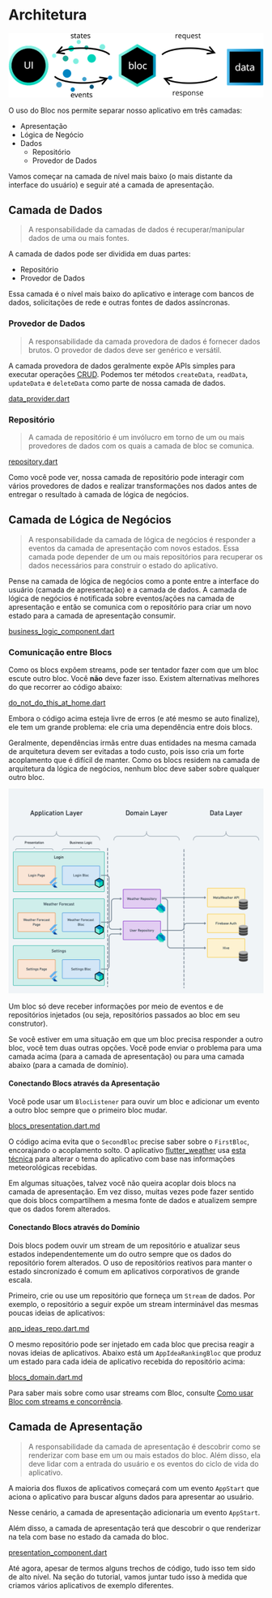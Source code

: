 # Architetura

![Architetura Bloc](../assets/bloc_architecture_full.png)

O uso do Bloc nos permite separar nosso aplicativo em três camadas:

- Apresentação
- Lógica de Negócio
- Dados
  - Repositório
  - Provedor de Dados

Vamos começar na camada de nível mais baixo (o mais distante da interface do usuário) e seguir até a camada de apresentação.

## Camada de Dados

> A responsabilidade da camadas de dados é recuperar/manipular dados de uma ou mais fontes.

A camada de dados pode ser dividida em duas partes:

- Repositório
- Provedor de Dados

Essa camada é o nível mais baixo do aplicativo e interage com bancos de dados, solicitações de rede e outras fontes de dados assíncronas.

### Provedor de Dados

> A responsabilidade da camada provedora de dados é fornecer dados brutos. O provedor de dados deve ser genérico e versátil.

A camada provedora de dados geralmente expõe APIs simples para executar operações [CRUD](https://en.wikipedia.org/wiki/Create,_read,_update_and_delete).
Podemos ter métodos `createData`, `readData`, `updateData` e `deleteData` como parte de nossa camada de dados.

[data_provider.dart](../_snippets/architecture/data_provider.dart.md ':include')

### Repositório

> A camada de repositório é um invólucro em torno de um ou mais provedores de dados com os quais a camada de bloc se comunica.

[repository.dart](../_snippets/architecture/repository.dart.md ':include')

Como você pode ver, nossa camada de repositório pode interagir com vários provedores de dados e realizar transformações nos dados antes de entregar o resultado à camada de lógica de negócios.

## Camada de Lógica de Negócios

> A responsabilidade da camada de lógica de negócios é responder a eventos da camada de apresentação com novos estados. Essa camada pode depender de um ou mais repositórios para recuperar os dados necessários para construir o estado do aplicativo.

Pense na camada de lógica de negócios como a ponte entre a interface do usuário (camada de apresentação) e a camada de dados. A camada de lógica de negócios é notificada sobre eventos/ações na camada de apresentação e então se comunica com o repositório para criar um novo estado para a camada de apresentação consumir.

[business_logic_component.dart](../_snippets/architecture/business_logic_component.dart.md ':include')

### Comunicação entre Blocs

Como os blocs expõem streams, pode ser tentador fazer com que um bloc escute outro bloc. Você **não** deve fazer isso. Existem alternativas melhores do que recorrer ao código abaixo:

[do_not_do_this_at_home.dart](../_snippets/architecture/do_not_do_this_at_home.dart.md ':include')

Embora o código acima esteja livre de erros (e até mesmo se auto finalize), ele tem um grande problema: ele cria uma dependência entre dois blocs.

Geralmente, dependências irmãs entre duas entidades na mesma camada de arquitetura devem ser evitadas a todo custo, pois isso cria um forte acoplamento que é difícil de manter. Como os blocs residem na camada de arquitetura da lógica de negócios, nenhum bloc deve saber sobre qualquer outro bloc.

![Camadas de Arquitetura de Aplicativos](../assets/architecture.png)

Um bloc só deve receber informações por meio de eventos e de repositórios injetados (ou seja, repositórios passados ao bloc em seu construtor).

Se você estiver em uma situação em que um bloc precisa responder a outro bloc, você tem duas outras opções. Você pode enviar o problema para uma camada acima (para a camada de apresentação) ou para uma camada abaixo (para a camada de domínio).

#### Conectando Blocs através da Apresentação

Você pode usar um `BlocListener` para ouvir um bloc e adicionar um evento a outro bloc sempre que o primeiro bloc mudar.

[blocs_presentation.dart.md](../_snippets/architecture/blocs_presentation.dart.md ':include')

O código acima evita que o `SecondBloc` precise saber sobre o `FirstBloc`, encorajando o acoplamento solto. O aplicativo [flutter_weather](flutterweathertutorial.md) usa [esta técnica](https://github.com/felangel/bloc/blob/b4c8db938ad71a6b60d4a641ec357905095c3965/examples/flutter_weather/lib/weather/view/weather_page.dart#L38-L42) para alterar o tema do aplicativo com base nas informações meteorológicas recebidas.

Em algumas situações, talvez você não queira acoplar dois blocs na camada de apresentação. Em vez disso, muitas vezes pode fazer sentido que dois blocs compartilhem a mesma fonte de dados e atualizem sempre que os dados forem alterados.

#### Conectando Blocs através do Domínio

Dois blocs podem ouvir um stream de um repositório e atualizar seus estados independentemente um do outro sempre que os dados do repositório forem alterados. O uso de repositórios reativos para manter o estado sincronizado é comum em aplicativos corporativos de grande escala.

Primeiro, crie ou use um repositório que forneça um `Stream` de dados. Por exemplo, o repositório a seguir expõe um stream interminável das mesmas poucas ideias de aplicativos:

[app_ideas_repo.dart.md](../_snippets/architecture/app_ideas_repo.dart.md ':include')

O mesmo repositório pode ser injetado em cada bloc que precisa reagir a novas ideias de aplicativos. Abaixo está um `AppIdeaRankingBloc` que produz um estado para cada ideia de aplicativo recebida do repositório acima:

[blocs_domain.dart.md](../_snippets/architecture/blocs_domain.dart.md ':include')

Para saber mais sobre como usar streams com Bloc, consulte [Como usar Bloc com streams e concorrência](https://verygood.ventures/blog/how-to-use-bloc-with-streams-and-concurrency).

## Camada de Apresentação

> A responsabilidade da camada de apresentação é descobrir como se renderizar com base em um ou mais estados do bloc. Além disso, ela deve lidar com a entrada do usuário e os eventos do ciclo de vida do aplicativo.

A maioria dos fluxos de aplicativos começará com um evento `AppStart` que aciona o aplicativo para buscar alguns dados para apresentar ao usuário.

Nesse cenário, a camada de apresentação adicionaria um evento `AppStart`.

Além disso, a camada de apresentação terá que descobrir o que renderizar na tela com base no estado da camada do bloc.

[presentation_component.dart](../_snippets/architecture/presentation_component.dart.md ':include')

Até agora, apesar de termos alguns trechos de código, tudo isso tem sido de alto nível. Na seção do tutorial, vamos juntar tudo isso à medida que criamos vários aplicativos de exemplo diferentes.
